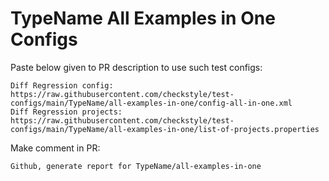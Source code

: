 # TypeName All Examples in One Configs
Paste below given to PR description to use such test configs:
```
Diff Regression config: https://raw.githubusercontent.com/checkstyle/test-configs/main/TypeName/all-examples-in-one/config-all-in-one.xml
Diff Regression projects: https://raw.githubusercontent.com/checkstyle/test-configs/main/TypeName/all-examples-in-one/list-of-projects.properties
```
Make comment in PR:
```
Github, generate report for TypeName/all-examples-in-one
```
